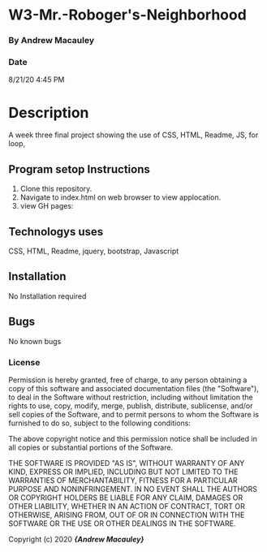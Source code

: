 # W3-Mr.-Roboger's-Neighborhood

### By Andrew Macauley

### Date 
8/21/20 4:45 PM

# Description
A week three final project showing the use of CSS, HTML, Readme, JS, for loop,  

## Program setop Instructions
1. Clone this repository.
2. Navigate to index.html on web browser to view applocation.
3. view GH pages:

## Technologys uses
CSS, HTML, Readme, jquery, bootstrap, Javascript

## Installation
No Installation required 

## Bugs 
No known bugs

### License

Permission is hereby granted, free of charge, to any person obtaining a copy
of this software and associated documentation files (the "Software"), to deal
in the Software without restriction, including without limitation the rights
to use, copy, modify, merge, publish, distribute, sublicense, and/or sell
copies of the Software, and to permit persons to whom the Software is
furnished to do so, subject to the following conditions:

The above copyright notice and this permission notice shall be included in all
copies or substantial portions of the Software.

THE SOFTWARE IS PROVIDED "AS IS", WITHOUT WARRANTY OF ANY KIND, EXPRESS OR
IMPLIED, INCLUDING BUT NOT LIMITED TO THE WARRANTIES OF MERCHANTABILITY,
FITNESS FOR A PARTICULAR PURPOSE AND NONINFRINGEMENT. IN NO EVENT SHALL THE
AUTHORS OR COPYRIGHT HOLDERS BE LIABLE FOR ANY CLAIM, DAMAGES OR OTHER
LIABILITY, WHETHER IN AN ACTION OF CONTRACT, TORT OR OTHERWISE, ARISING FROM,
OUT OF OR IN CONNECTION WITH THE SOFTWARE OR THE USE OR OTHER DEALINGS IN THE
SOFTWARE.

Copyright (c) 2020 **_{Andrew Macauley}_**